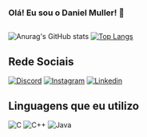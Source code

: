 ### Olá! Eu sou o Daniel Muller! 🤘

##

![Anurag's GitHub stats](https://github-readme-stats.vercel.app/api?username=MrMilhas&show_icons=true&theme=tokyonight)
[![Top Langs](https://github-readme-stats.vercel.app/api/top-langs/?username=MrMilhas&hide=javascript&theme=tokyonight)](https://github.com/MrMilhas/github-readme-stats)

## Rede Sociais

[![Discord](https://img.shields.io/badge/Discord-7289DA?style=for-the-badge&logo=discord&logoColor=white)](Milhas/h#0285)
[![Instagram](https://img.shields.io/badge/Instagram-E4405F?style=for-the-badge&logo=instagram&logoColor=white)](https://instagram.com/dan_milhas)
[![Linkedin](https://img.shields.io/badge/LinkedIn-0077B5?style=for-the-badge&logo=linkedin&logoColor=white)]()

## Linguagens que eu utilizo

![C](https://img.shields.io/badge/C-00599C?style=for-the-badge&logo=c&logoColor=white)
![C++](https://img.shields.io/badge/C%2B%2B-00599C?style=for-the-badge&logo=c%2B%2B&logoColor=white)
![Java](https://img.shields.io/badge/Java-ED8B00?style=for-the-badge&logo=java&logoColor=white)


